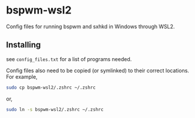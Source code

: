 # bspwm-wsl2
Config files for running bspwm and sxhkd in Windows through WSL2.

## Installing
see `config_files.txt` for a list of programs needed.

Config files also need to be copied (or symlinked) to their correct locations. For example,
```bash
sudo cp bspwm-wsl2/.zshrc ~/.zshrc
```
or,
```bash
sudo ln -s bspwm-wsl2/.zshrc ~/.zshrc
```
